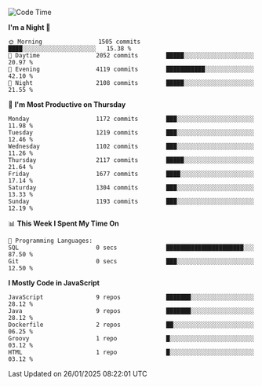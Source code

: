 <!--START_SECTION:waka-->
![Code Time](http://img.shields.io/badge/Code%20Time-1%2C336%20hrs%207%20mins-blue)

**I'm a Night 🦉** 

```text
🌞 Morning                1505 commits        ████░░░░░░░░░░░░░░░░░░░░░   15.38 % 
🌆 Daytime                2052 commits        █████░░░░░░░░░░░░░░░░░░░░   20.97 % 
🌃 Evening                4119 commits        ███████████░░░░░░░░░░░░░░   42.10 % 
🌙 Night                  2108 commits        █████░░░░░░░░░░░░░░░░░░░░   21.55 % 
```
📅 **I'm Most Productive on Thursday** 

```text
Monday                   1172 commits        ███░░░░░░░░░░░░░░░░░░░░░░   11.98 % 
Tuesday                  1219 commits        ███░░░░░░░░░░░░░░░░░░░░░░   12.46 % 
Wednesday                1102 commits        ███░░░░░░░░░░░░░░░░░░░░░░   11.26 % 
Thursday                 2117 commits        █████░░░░░░░░░░░░░░░░░░░░   21.64 % 
Friday                   1677 commits        ████░░░░░░░░░░░░░░░░░░░░░   17.14 % 
Saturday                 1304 commits        ███░░░░░░░░░░░░░░░░░░░░░░   13.33 % 
Sunday                   1193 commits        ███░░░░░░░░░░░░░░░░░░░░░░   12.19 % 
```


📊 **This Week I Spent My Time On** 

```text
💬 Programming Languages: 
SQL                      0 secs              ██████████████████████░░░   87.50 % 
Git                      0 secs              ███░░░░░░░░░░░░░░░░░░░░░░   12.50 % 
```

**I Mostly Code in JavaScript** 

```text
JavaScript               9 repos             ███████░░░░░░░░░░░░░░░░░░   28.12 % 
Java                     9 repos             ███████░░░░░░░░░░░░░░░░░░   28.12 % 
Dockerfile               2 repos             ██░░░░░░░░░░░░░░░░░░░░░░░   06.25 % 
Groovy                   1 repo              █░░░░░░░░░░░░░░░░░░░░░░░░   03.12 % 
HTML                     1 repo              █░░░░░░░░░░░░░░░░░░░░░░░░   03.12 % 
```




 Last Updated on 26/01/2025 08:22:01 UTC
<!--END_SECTION:waka-->
